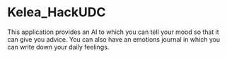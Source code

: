 # Kelea_HackUDC
This application provides an AI to which you can tell your mood so that it can give you advice. You can also have an emotions journal in which you can write down your daily feelings.

